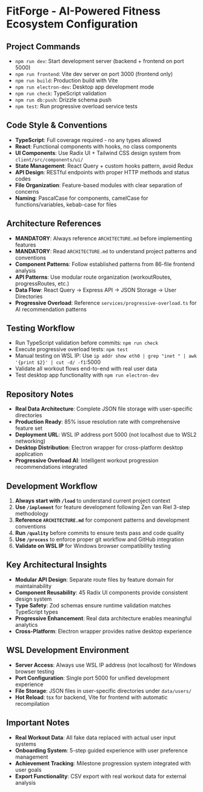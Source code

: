 # FitForge - AI-Powered Fitness Ecosystem Configuration

## Project Commands
- `npm run dev`: Start development server (backend + frontend on port 5000)
- `npm run frontend`: Vite dev server on port 3000 (frontend only)
- `npm run build`: Production build with Vite
- `npm run electron-dev`: Desktop app development mode
- `npm run check`: TypeScript validation
- `npm run db:push`: Drizzle schema push
- `npm test`: Run progressive overload service tests

## Code Style & Conventions
- **TypeScript**: Full coverage required - no any types allowed
- **React**: Functional components with hooks, no class components
- **UI Components**: Use Radix UI + Tailwind CSS design system from `client/src/components/ui/`
- **State Management**: React Query + custom hooks pattern, avoid Redux
- **API Design**: RESTful endpoints with proper HTTP methods and status codes
- **File Organization**: Feature-based modules with clear separation of concerns
- **Naming**: PascalCase for components, camelCase for functions/variables, kebab-case for files

## Architecture References
- **MANDATORY**: Always reference `ARCHITECTURE.md` before implementing features
- **MANDATORY**: Read `ARCHITECTURE.md` to understand project patterns and conventions
- **Component Patterns**: Follow established patterns from 86-file frontend analysis
- **API Patterns**: Use modular route organization (workoutRoutes, progressRoutes, etc.)
- **Data Flow**: React Query → Express API → JSON Storage → User Directories
- **Progressive Overload**: Reference `services/progressive-overload.ts` for AI recommendation patterns

## Testing Workflow
- Run TypeScript validation before commits: `npm run check`
- Execute progressive overload tests: `npm test`
- Manual testing on WSL IP: Use `ip addr show eth0 | grep "inet " | awk '{print $2}' | cut -d/ -f1`:5000
- Validate all workout flows end-to-end with real user data
- Test desktop app functionality with `npm run electron-dev`

## Repository Notes
- **Real Data Architecture**: Complete JSON file storage with user-specific directories
- **Production Ready**: 85% issue resolution rate with comprehensive feature set
- **Deployment URL**: WSL IP address port 5000 (not localhost due to WSL2 networking)
- **Desktop Distribution**: Electron wrapper for cross-platform desktop application
- **Progressive Overload AI**: Intelligent workout progression recommendations integrated

## Development Workflow
1. **Always start with `/load`** to understand current project context
2. **Use `/implement`** for feature development following Zen van Riel 3-step methodology
3. **Reference `ARCHITECTURE.md`** for component patterns and development conventions
4. **Run `/quality`** before commits to ensure tests pass and code quality
5. **Use `/process`** to enforce proper git workflow and GitHub integration
6. **Validate on WSL IP** for Windows browser compatibility testing

## Key Architectural Insights
- **Modular API Design**: Separate route files by feature domain for maintainability
- **Component Reusability**: 45 Radix UI components provide consistent design system
- **Type Safety**: Zod schemas ensure runtime validation matches TypeScript types
- **Progressive Enhancement**: Real data architecture enables meaningful analytics
- **Cross-Platform**: Electron wrapper provides native desktop experience

## WSL Development Environment
- **Server Access**: Always use WSL IP address (not localhost) for Windows browser testing
- **Port Configuration**: Single port 5000 for unified development experience
- **File Storage**: JSON files in user-specific directories under `data/users/`
- **Hot Reload**: tsx for backend, Vite for frontend with automatic recompilation

## Important Notes
- **Real Workout Data**: All fake data replaced with actual user input systems
- **Onboarding System**: 5-step guided experience with user preference management
- **Achievement Tracking**: Milestone progression system integrated with user goals
- **Export Functionality**: CSV export with real workout data for external analysis
